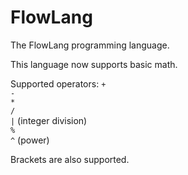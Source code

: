 # FlowLang
The FlowLang programming language.                                                                                                                                               

This language now supports basic math.                                                                                                                                           

Supported operators:
`+`                                                                                                                                                                             
`-`                                                                                                                                                                             
`*`                                                                                                                                                                             
`/`                                                                                                                                                                             
`|` (integer division)                                                                                                                                                           
`%`                                                                                                                                                                             
`^` (power)                                                                                                                                                                     

Brackets are also supported.
